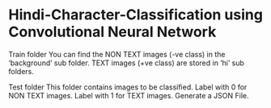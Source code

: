 # Hindi-Character-Classification using Convolutional Neural Network

Train folder
You can find the NON TEXT images (-ve class) in the ‘background’ sub folder.
TEXT images (+ve class) are stored in ‘hi’ sub folders.

Test folder
This folder contains images to be classified. Label with 0 for NON TEXT images.
Label with 1 for TEXT images. Generate a JSON File.
